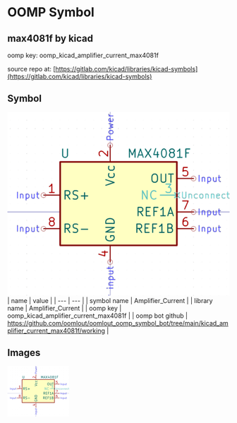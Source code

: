 # OOMP Symbol  
## max4081f  by kicad  
  
oomp key: oomp_kicad_amplifier_current_max4081f  
  
source repo at: [https://gitlab.com/kicad/libraries/kicad-symbols](https://gitlab.com/kicad/libraries/kicad-symbols)  
## Symbol  
  
[![working.png](working_600.png)](working.png)  
| name | value | 
| --- | --- | 
| symbol name | Amplifier_Current | 
| library name | Amplifier_Current | 
| oomp key | oomp_kicad_amplifier_current_max4081f | 
| oomp bot github | https://github.com/oomlout/oomlout_oomp_symbol_bot/tree/main/kicad_amplifier_current_max4081f/working | 
## Images  
  
[![working.png](working_140.png)](working.png)  
